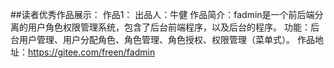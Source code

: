 
##读者优秀作品展示： 
作品1：
出品人：牛健
作品简介：fadmin是一个前后端分离的用户角色权限管理系统，包含了后台前端程序，以及后台的程序。
功能：后台用户管理、用户分配角色、角色管理、角色授权、权限管理（菜单式）。
作品地址：https://gitee.com/freen/fadmin
